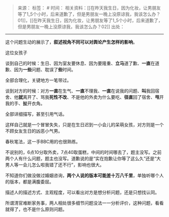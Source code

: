 > 来源：
> 标签： #
> 时间：
> 相关资料：[[在昨天我生日，因为化妆，让男朋友等了1_5个小时，后来道歉了，但是男朋友一晚上没原谅我，我该怎么办？01]]，[[在昨天我生日，因为化妆，让男朋友等了1_5个小时，后来道歉了，但是男朋友一晚上没原谅我，我该怎么办？02]]
> 出处：
***

这个问题生动的展示了，**叙述视角不同可以对舆论产生怎样的影响**。

这位女孩子

谈到自己的时候：生日、因为室友要休息、因为要隆重、**立马**道了歉、**一直**在道歉、因为**一些**问题、耽误了**些**时间。

全部合理化，关键地方一笔带过。

谈到对方的时候：对方**一直**在生气、**一直**不理我、**一直**在说我的问题、**叫**我回宿舍、他**就**离开了、骂我**死性不改**、不是他的外卖为什么要吃、**径直**回了宿舍、**甩**开我的手、**扯**开衣角。

全部详细描写，甚至引用气话。

这样自己就是一个冒冒失失，只是在生日迟到一小会儿的呆萌女孩，对方则是一个不顾女友生日的凶恶小气男。

春秋笔法，这一手BBC用的也很熟练。

不说别的，6点10分取外卖，7点40取蛋糕，中间的时间哪去了，题主没写。之前两个人有什么问题，题主也没写。道歉说的是“实在抱歉让你等了这么久”还是“大男人等一会儿怎么啦我错了还不行”，影响也很大。

不知道你们做没做过婚姻咨询，**两个人说的版本可能差十万八千里**，单独听哪个人的版本，都是满腹委屈。

描述人的描述方式、主观程度，可以看出对方是想分析问题，还是只想找认同。

所谓清官难断家务事，两人相处很多细节问题没法一一分析评价，这种问题，看看就得了，也不是什么原则问题。